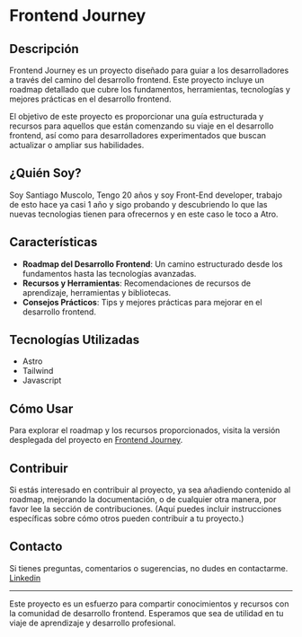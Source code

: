 # Frontend Journey

## Descripción

Frontend Journey es un proyecto diseñado para guiar a los desarrolladores a través del camino del desarrollo frontend. Este proyecto incluye un roadmap detallado que cubre los fundamentos, herramientas, tecnologías y mejores prácticas en el desarrollo frontend.

El objetivo de este proyecto es proporcionar una guía estructurada y recursos para aquellos que están comenzando su viaje en el desarrollo frontend, así como para desarrolladores experimentados que buscan actualizar o ampliar sus habilidades.

## ¿Quién Soy?

Soy Santiago Muscolo, Tengo 20 años y soy Front-End developer, trabajo de esto hace ya casi 1 año y sigo probando y descubriendo lo que las nuevas tecnologias tienen para ofrecernos y en este caso le toco a Atro.

## Características

- **Roadmap del Desarrollo Frontend**: Un camino estructurado desde los fundamentos hasta las tecnologías avanzadas.
- **Recursos y Herramientas**: Recomendaciones de recursos de aprendizaje, herramientas y bibliotecas.
- **Consejos Prácticos**: Tips y mejores prácticas para mejorar en el desarrollo frontend.

## Tecnologías Utilizadas

- Astro
- Tailwind
- Javascript

## Cómo Usar

Para explorar el roadmap y los recursos proporcionados, visita la versión desplegada del proyecto en [Frontend Journey](https://frontend-journey.netlify.app/](https://frontendjourney-astro.netlify.app/)).

## Contribuir

Si estás interesado en contribuir al proyecto, ya sea añadiendo contenido al roadmap, mejorando la documentación, o de cualquier otra manera, por favor lee la sección de contribuciones. (Aquí puedes incluir instrucciones específicas sobre cómo otros pueden contribuir a tu proyecto.)

## Contacto

Si tienes preguntas, comentarios o sugerencias, no dudes en contactarme. [Linkedin](https://www.linkedin.com/in/santiago-muscolo-142578249/)

---

Este proyecto es un esfuerzo para compartir conocimientos y recursos con la comunidad de desarrollo frontend. Esperamos que sea de utilidad en tu viaje de aprendizaje y desarrollo profesional.
